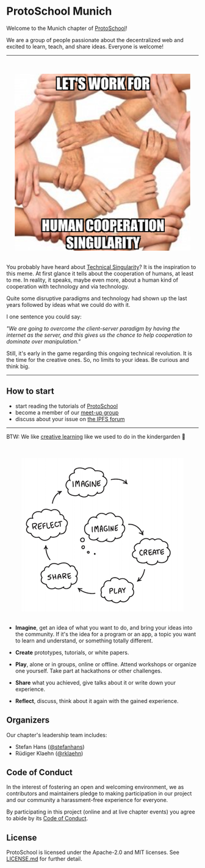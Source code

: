# ProtoSchool Munich

Welcome to the Munich chapter of [ProtoSchool](https://proto.school)!

We are a group of people passionate about the decentralized web and excited to learn, teach, and share ideas. Everyone is welcome!



---

<p align="center">
  <br><br>
  <img src="images/work-for-hcs.png">
  <br><br>
</p>

You probably have heard about [Technical Singularity](https://en.wikipedia.org/wiki/Technological_singularity "Wikipedia Article about Technological Singularity")? 
It is the inspiration to this meme. At first glance it tells about the cooperation of humans, at least to me. 
In reality, it speaks, maybe even more, about a human kind of cooperation with technology and via technology.

Quite some disruptive paradigms and technology had shown up the last years followed by ideas what we could do with it.

I one sentence you could say:

_"We are going to overcome the client-server paradigm by having the internet as the server, and this gives us the 
chance to help cooperation to dominate over manipulation."_ 

Still, it's early in the game regarding this ongoing technical revolution. It is the time for the creative ones. 
So, no limits to your ideas. Be curious and think big.

---

## How to start

- start reading the tutorials of [ProtoSchool](https://proto.school)
- become a member of our [meet-up group](https://www.meetup.com/de-DE/Munich-IPFS-User-Group/)
- discuss about your issue on [the IPFS forum](https://discuss.ipfs.io/t/protoschool-munich/4777)

---

BTW: We like [creative learning](https://learn.media.mit.edu/lcl/) like we used to do in the kindergarden 👶

<p align="center">
  <br><br>
  <img src="images/learningCreativeLearning.png">
  <br><br>
</p>

- **Imagine**, get an idea of what you want to do, and bring your ideas into the community. If it's the idea for a 
program or an app, a topic you want to learn and understand, or something totally different.

- **Create** prototypes, tutorials, or white papers.

- **Play**, alone or in groups, online or offline. Attend workshops or organize one yourself. Take part at hackathons 
or other challenges.

- **Share** what you achieved, give talks about it or write down your experience.

- **Reflect**, discuss, think about it again with the gained experience.



## Organizers

Our chapter's leadership team includes:
* Stefan Hans ([@stefanhans](https://github.com/stefanhans))
* Rüdiger Klaehn ([@rklaehn](https://github.com/rklaehn))

## Code of Conduct

In the interest of fostering an open and welcoming environment, we as
contributors and maintainers pledge to making participation in our project and
our community a harassment-free experience for everyone.

By participating in this project (online and at live chapter events) you agree to abide by its [Code of Conduct](./CODE_OF_CONDUCT.md).

## License

ProtoSchool is licensed under the Apache-2.0 and MIT licenses. See [LICENSE.md](https://github.com/protoschool/seattle/blob/master/LICENSE.md) for further detail.
